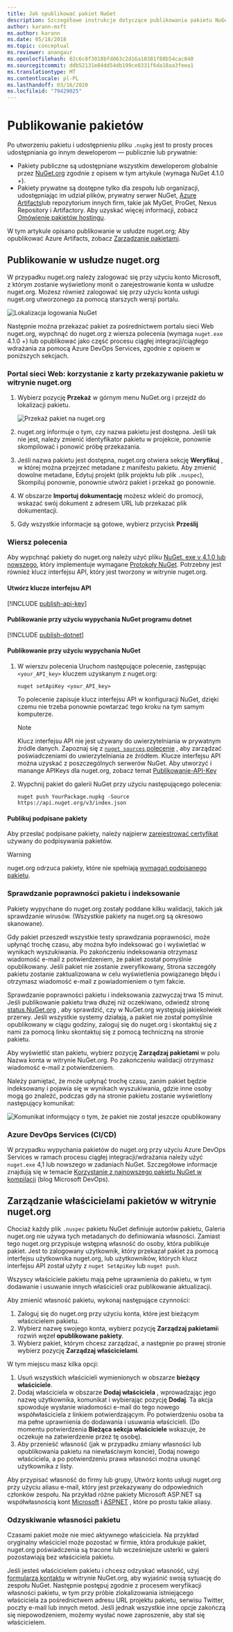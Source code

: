 ```yaml
---
title: Jak opublikować pakiet NuGet
description: Szczegółowe instrukcje dotyczące publikowania pakietu NuGet w nuget.org lub prywatnych źródłach oraz zarządzania własnością pakietu na nuget.org.
author: karann-msft
ms.author: karann
ms.date: 05/18/2018
ms.topic: conceptual
ms.reviewer: anangaur
ms.openlocfilehash: 02c6c8f3018bfd063c2d16a10381f88b54cac840
ms.sourcegitcommit: ddb52131e84dd54db199ce8331f6da18aa3feea1
ms.translationtype: MT
ms.contentlocale: pl-PL
ms.lasthandoff: 03/16/2020
ms.locfileid: "79429025"
---
```

# <a name="publishing-packages"></a>Publikowanie pakietów

Po utworzeniu pakietu i udostępnieniu pliku `.nupkg` jest to prosty proces udostępniania go innym deweloperom — publicznie lub prywatnie:

- Pakiety publiczne są udostępniane wszystkim deweloperom globalnie przez [NuGet.org](https://www.nuget.org/packages/manage/upload) zgodnie z opisem w tym artykule (wymaga NuGet 4.1.0 +).
- Pakiety prywatne są dostępne tylko dla zespołu lub organizacji, udostępniając im udział plików, prywatny serwer NuGet, [Azure Artifacts](https://www.visualstudio.com/docs/package/nuget/publish)lub repozytorium innych firm, takie jak MyGet, ProGet, Nexus Repository i Artifactory. Aby uzyskać więcej informacji, zobacz [Omówienie pakietów hostingu](../hosting-packages/overview.md).

W tym artykule opisano publikowanie w usłudze nuget.org; Aby opublikować Azure Artifacts, zobacz [Zarządzanie pakietami](https://www.visualstudio.com/docs/package/nuget/publish).

## <a name="publish-to-nugetorg"></a>Publikowanie w usłudze nuget.org

W przypadku nuget.org należy zalogować się przy użyciu konto Microsoft, z którym zostanie wyświetlony monit o zarejestrowanie konta w usłudze nuget.org. Możesz również zalogować się przy użyciu konta usługi nuget.org utworzonego za pomocą starszych wersji portalu.

![Lokalizacja logowania NuGet](media/publish_NuGetSignIn.png)

Następnie można przekazać pakiet za pośrednictwem portalu sieci Web nuget.org, wypchnąć do nuget.org z wiersza polecenia (wymaga `nuget.exe` 4.1.0 +) lub opublikować jako część procesu ciągłej integracji/ciągłego wdrażania za pomocą Azure DevOps Services, zgodnie z opisem w poniższych sekcjach.

### <a name="web-portal-use-the-upload-package-tab-on-nugetorg"></a>Portal sieci Web: korzystanie z karty przekazywanie pakietu w witrynie nuget.org

1. Wybierz pozycję **Przekaż** w górnym menu NuGet.org i przejdź do lokalizacji pakietu.

    ![Przekaż pakiet na nuget.org](media/publish_UploadYourPackage.PNG)

1. nuget.org informuje o tym, czy nazwa pakietu jest dostępna. Jeśli tak nie jest, należy zmienić identyfikator pakietu w projekcie, ponownie skompilować i ponowić próbę przekazania.

1. Jeśli nazwa pakietu jest dostępna, nuget.org otwiera sekcję **Weryfikuj** , w której można przejrzeć metadane z manifestu pakietu. Aby zmienić dowolne metadane, Edytuj projekt (plik projektu lub plik `.nuspec`), Skompiluj ponownie, ponownie utwórz pakiet i przekaż go ponownie.

1. W obszarze **Importuj dokumentację** możesz wkleić do promocji, wskazać swój dokument z adresem URL lub przekazać plik dokumentacji.

1. Gdy wszystkie informacje są gotowe, wybierz przycisk **Prześlij**

### <a name="command-line"></a>Wiersz polecenia

Aby wypchnąć pakiety do nuget.org należy użyć pliku [NuGet. exe v 4.1.0 lub nowszego](https://www.nuget.org/downloads), który implementuje wymagane [Protokoły NuGet](../api/nuget-protocols.md). Potrzebny jest również klucz interfejsu API, który jest tworzony w witrynie nuget.org.

#### <a name="create-api-keys"></a>Utwórz klucze interfejsu API

[!INCLUDE [publish-api-key](../quickstart/includes/publish-api-key.md)]

#### <a name="publish-with-dotnet-nuget-push"></a>Publikowanie przy użyciu wypychania NuGet programu dotnet

[!INCLUDE [publish-dotnet](../quickstart/includes/publish-dotnet.md)]

#### <a name="publish-with-nuget-push"></a>Publikowanie przy użyciu wypychania NuGet

1. W wierszu polecenia Uruchom następujące polecenie, zastępując `<your_API_key>` kluczem uzyskanym z nuget.org:

    ```cli
    nuget setApiKey <your_API_key>
    ```

    To polecenie zapisuje klucz interfejsu API w konfiguracji NuGet, dzięki czemu nie trzeba ponownie powtarzać tego kroku na tym samym komputerze.

    > [!NOTE]
    > Klucz interfejsu API nie jest używany do uwierzytelniania w prywatnym źródle danych. Zapoznaj się z [`nuget sources` polecenie](../reference/cli-reference/cli-ref-sources.md) , aby zarządzać poświadczeniami do uwierzytelniania ze źródłem.
    > Klucze interfejsu API można uzyskać z poszczególnych serwerów NuGet. Aby utworzyć i manange APIKeys dla nuget.org, zobacz temat [Publikowanie-API-Key](../quickstart/includes/publish-api-key.md)

1. Wypchnij pakiet do galerii NuGet przy użyciu następującego polecenia:

    ```cli
    nuget push YourPackage.nupkg -Source https://api.nuget.org/v3/index.json
    ```

#### <a name="publish-signed-packages"></a>Publikuj podpisane pakiety

Aby przesłać podpisane pakiety, należy najpierw [zarejestrować certyfikat](../create-packages/Sign-a-Package.md#register-the-certificate-on-nugetorg) używany do podpisywania pakietów. 

> [!Warning]
> nuget.org odrzuca pakiety, które nie spełniają [wymagań podpisanego pakietu](../reference/Signed-Packages-Reference.md#signature-requirements-on-nugetorg).

### <a name="package-validation-and-indexing"></a>Sprawdzanie poprawności pakietu i indeksowanie

Pakiety wypychane do nuget.org zostały poddane kilku walidacji, takich jak sprawdzanie wirusów. (Wszystkie pakiety na nuget.org są okresowo skanowane).

Gdy pakiet przeszedł wszystkie testy sprawdzania poprawności, może upłynąć trochę czasu, aby można było indeksować go i wyświetlać w wynikach wyszukiwania. Po zakończeniu indeksowania otrzymasz wiadomość e-mail z potwierdzeniem, że pakiet został pomyślnie opublikowany. Jeśli pakiet nie zostanie zweryfikowany, Strona szczegóły pakietu zostanie zaktualizowana w celu wyświetlenia powiązanego błędu i otrzymasz wiadomość e-mail z powiadomieniem o tym fakcie.

Sprawdzanie poprawności pakietu i indeksowania zazwyczaj trwa 15 minut. Jeśli publikowanie pakietu trwa dłużej niż oczekiwano, odwiedź stronę [status.NuGet.org](https://status.nuget.org/) , aby sprawdzić, czy w NuGet.org występują jakiekolwiek przerwy. Jeśli wszystkie systemy działają, a pakiet nie został pomyślnie opublikowany w ciągu godziny, zaloguj się do nuget.org i skontaktuj się z nami za pomocą linku skontaktuj się z pomocą techniczną na stronie pakietu.

Aby wyświetlić stan pakietu, wybierz pozycję **Zarządzaj pakietami** w polu Nazwa konta w witrynie NuGet.org. Po zakończeniu walidacji otrzymasz wiadomość e-mail z potwierdzeniem.

Należy pamiętać, że może upłynąć trochę czasu, zanim pakiet będzie indeksowany i pojawia się w wynikach wyszukiwania, gdzie inne osoby mogą go znaleźć, podczas gdy na stronie pakietu zostanie wyświetlony następujący komunikat:

![Komunikat informujący o tym, że pakiet nie został jeszcze opublikowany](media/publish_NotYetIndexed.png)

### <a name="azure-devops-services-cicd"></a>Azure DevOps Services (CI/CD)

W przypadku wypychania pakietów do nuget.org przy użyciu Azure DevOps Services w ramach procesu ciągłej integracji/wdrażania należy użyć `nuget.exe` 4,1 lub nowszego w zadaniach NuGet. Szczegółowe informacje znajdują się w temacie [Korzystanie z najnowszego pakietu NuGet w kompilacji](https://blogs.msdn.microsoft.com/devops/2017/09/29/using-the-latest-nuget-in-your-build/) (blog Microsoft DevOps).

## <a name="managing-package-owners-on-nugetorg"></a>Zarządzanie właścicielami pakietów w witrynie nuget.org

Chociaż każdy plik `.nuspec` pakietu NuGet definiuje autorów pakietu, Galeria nuget.org nie używa tych metadanych do definiowania własności. Zamiast tego nuget.org przypisuje wstępną własność do osoby, która publikuje pakiet. Jest to zalogowany użytkownik, który przekazał pakiet za pomocą interfejsu użytkownika nuget.org, lub użytkowników, których klucz interfejsu API został użyty z `nuget SetApiKey` lub `nuget push`.

Wszyscy właściciele pakietu mają pełne uprawnienia do pakietu, w tym dodawanie i usuwanie innych właścicieli oraz publikowanie aktualizacji.

Aby zmienić własność pakietu, wykonaj następujące czynności:

1. Zaloguj się do nuget.org przy użyciu konta, które jest bieżącym właścicielem pakietu.
1. Wybierz nazwę swojego konta, wybierz pozycję **Zarządzaj pakietami**i rozwiń węzeł **opublikowane pakiety**.
1. Wybierz pakiet, którym chcesz zarządzać, a następnie po prawej stronie wybierz pozycję **Zarządzaj właścicielami**.

W tym miejscu masz kilka opcji:

1. Usuń wszystkich właścicieli wymienionych w obszarze **bieżący właściciele**.
1. Dodaj właściciela w obszarze **Dodaj właściciela** , wprowadzając jego nazwę użytkownika, komunikat i wybierając pozycję **Dodaj**. Ta akcja spowoduje wysłanie wiadomości e-mail do tego nowego współwłaściciela z linkiem potwierdzającym. Po potwierdzeniu osoba ta ma pełne uprawnienia do dodawania i usuwania właścicieli. (Do momentu potwierdzenia **Bieżąca sekcja właściciele** wskazuje, że oczekuje na zatwierdzenie przez tę osobę).
1. Aby przenieść własność (jak w przypadku zmiany własności lub opublikowania pakietu na niewłaściwym koncie), Dodaj nowego właściciela, a po potwierdzeniu prawa własności można usunąć użytkownika z listy.

Aby przypisać własność do firmy lub grupy, Utwórz konto usługi nuget.org przy użyciu aliasu e-mail, który jest przekazywany do odpowiednich członków zespołu. Na przykład różne pakiety Microsoft ASP.NET są współwłasnością kont [Microsoft](https://nuget.org/profiles/microsoft) i [ASPNET](https://nuget.org/profiles/aspnet) , które po prostu takie aliasy.

### <a name="recovering-package-ownership"></a>Odzyskiwanie własności pakietu

Czasami pakiet może nie mieć aktywnego właściciela. Na przykład oryginalny właściciel może pozostać w firmie, która produkuje pakiet, nuget.org poświadczenia są tracone lub wcześniejsze usterki w galerii pozostawiają bez właściciela pakietu.

Jeśli jesteś właścicielem pakietu i chcesz odzyskać własność, użyj [formularza kontaktu](https://www.nuget.org/policies/Contact) w witrynie NuGet.org, aby wyjaśnić swoją sytuację do zespołu NuGet. Następnie postępuj zgodnie z procesem weryfikacji własności pakietu, w tym przy próbie zlokalizowania istniejącego właściciela za pośrednictwem adresu URL projektu pakietu, serwisu Twitter, poczty e-mail lub innych metod. Jeśli jednak wszystkie inne opcje zakończą się niepowodzeniem, możemy wysłać nowe zaproszenie, aby stał się właścicielem.

